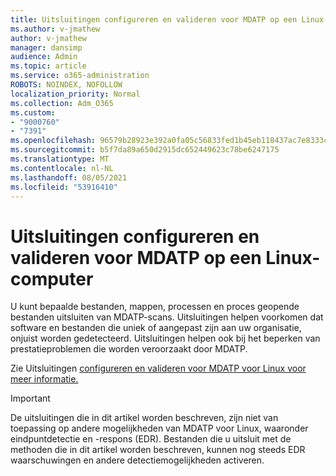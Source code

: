 ```yaml
---
title: Uitsluitingen configureren en valideren voor MDATP op een Linux-computer
ms.author: v-jmathew
author: v-jmathew
manager: dansimp
audience: Admin
ms.topic: article
ms.service: o365-administration
ROBOTS: NOINDEX, NOFOLLOW
localization_priority: Normal
ms.collection: Adm_O365
ms.custom:
- "9000760"
- "7391"
ms.openlocfilehash: 96579b28923e392a0fa05c56833fed1b45eb118437ac7e8333c610ed69126f8e
ms.sourcegitcommit: b5f7da89a650d2915dc652449623c78be6247175
ms.translationtype: MT
ms.contentlocale: nl-NL
ms.lasthandoff: 08/05/2021
ms.locfileid: "53916410"
---
```

# <a name="configure-and-validate-exclusions-for-mdatp-on-a-linux-machine"></a>Uitsluitingen configureren en valideren voor MDATP op een Linux-computer

U kunt bepaalde bestanden, mappen, processen en proces geopende bestanden uitsluiten van MDATP-scans. Uitsluitingen helpen voorkomen dat software en bestanden die uniek of aangepast zijn aan uw organisatie, onjuist worden gedetecteerd. Uitsluitingen helpen ook bij het beperken van prestatieproblemen die worden veroorzaakt door MDATP.

Zie Uitsluitingen [configureren en valideren voor MDATP voor Linux voor meer informatie.](https://go.microsoft.com/fwlink/?linkid=2144517)

> [!IMPORTANT]
> De uitsluitingen die in dit artikel worden beschreven, zijn niet van toepassing op andere mogelijkheden van MDATP voor Linux, waaronder eindpuntdetectie en -respons (EDR). Bestanden die u uitsluit met de methoden die in dit artikel worden beschreven, kunnen nog steeds EDR waarschuwingen en andere detectiemogelijkheden activeren.
